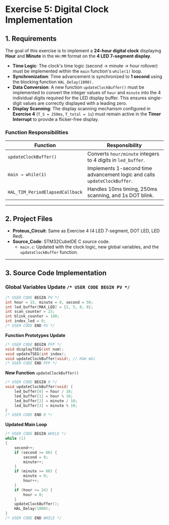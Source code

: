 # Exercise 5: Digital Clock Implementation 

## 1. Requirements
The goal of this exercise is to implement a **24-hour digital clock** displaying **Hour** and **Minute** in the `HH:MM` format on the **4 LED 7-segment display**.  

* **Time Logic**: The clock's time logic (second → minute → hour rollover) must be implemented within the `main` function's `while(1)` loop.  
* **Synchronization**: Time advancement is synchronized to **1 second** using the blocking function `HAL_Delay(1000)`.  
* **Data Conversion**: A new function `updateClockBuffer()` must be implemented to convert the integer values of `hour` and `minute` into the 4 individual digits required for the LED display buffer. This ensures single-digit values are correctly displayed with a leading zero.  
* **Display Scanning**: The display scanning mechanism configured in **Exercise 4** (`T_S = 250ms`, `T_total = 1s`) must remain active in the **Timer Interrupt** to provide a flicker-free display.  

### Function Responsibilities

| Function | Responsibility |
|----------|----------------|
| `updateClockBuffer()` | Converts `hour/minute` integers to 4 digits in `led_buffer`. |
| `main → while(1)` | Implements 1-second time advancement logic and calls `updateClockBuffer`. |
| `HAL_TIM_PeriodElapsedCallback` | Handles 10ms timing, 250ms scanning, and 1s DOT blink. |

---

## 2. Project Files
- **Proteus_Circuit**: Same as Exercise 4 (4 LED 7-segment, DOT LED, LED Red).  
- **Source_Code**: STM32CubeIDE C source code.  
  - `main.c`: Updated with the clock logic, new global variables, and the `updateClockBuffer` function.  

---

## 3. Source Code Implementation

### Global Variables Update `/* USER CODE BEGIN PV */`

```c
/* USER CODE BEGIN PV */
int hour = 15, minute = 8, second = 50; 
int led_buffer[MAX_LED] = {1, 5, 0, 8}; 
int scan_counter = 25;     
int blink_counter = 100;   
int index_led = 0;
/* USER CODE END PV */
```
**Function Prototypes Update**
```c
/* USER CODE BEGIN PFP */
void display7SEG(int num);
void update7SEG(int index);
void updateClockBuffer(void); // Hàm mới
/* USER CODE END PFP */
```
**New Function** `updateClockBuffer()`
```c
/* USER CODE BEGIN 0 */
void updateClockBuffer(void) {
    led_buffer[0] = hour / 10; 
    led_buffer[1] = hour % 10; 
    led_buffer[2] = minute / 10; 
    led_buffer[3] = minute % 10;
}
/* USER CODE END 0 */
```
**Updated Main Loop**
```c
/* USER CODE BEGIN WHILE */
while (1)
{
    second++; 
    if (second >= 60) {
        second = 0;
        minute++;
    }
    if (minute >= 60) {
        minute = 0;
        hour++;
    }
    if (hour >= 24) {
        hour = 0; 
    }
    updateClockBuffer();
    HAL_Delay(1000);
}
/* USER CODE END WHILE */

